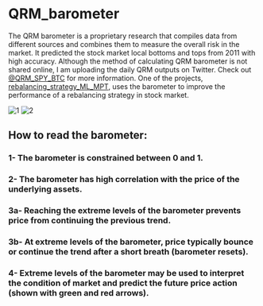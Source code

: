# QRM_barometer

The QRM barometer is a proprietary research that compiles data from different sources and combines them to measure the overall risk in the market. It predicted the stock market local bottoms and tops from 2011 with high accuracy. Although the method of calculating QRM barometer is not shared online, I am uploading the daily QRM outputs on Twitter. Check out [@QRM_SPY_BTC](https://twitter.com/QRM_SPY_BTC) for more information. One of the projects, [rebalancing_strategy_ML_MPT](https://github.com/Mohammad-Rahmati/Rebalancing_Strategy_ML_MPT), uses the barometer to improve the performance of a rebalancing strategy in stock market. 

![1](https://user-images.githubusercontent.com/22165051/151961724-44a46d3d-d3af-4e45-8abf-004ae3c979be.png)
![2](https://user-images.githubusercontent.com/22165051/151961726-36674a47-98ac-4aac-919b-2a4fcea811ab.png)


 
## How to read the barometer:
### 1- The barometer is constrained between 0 and 1. 
### 2- The barometer has high correlation with the price of the underlying assets. 
### 3a- Reaching the extreme levels of the barometer prevents price from continuing the previous trend.
### 3b- At extreme levels of the barometer, price typically bounce or continue the trend after a short breath (barometer resets). 
### 4- Extreme levels of the barometer may be used to interpret the condition of market and predict the future price action (shown with green and red arrows).
